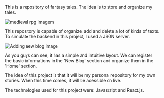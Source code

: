 This is a repository of fantasy tales. The idea is to store and organize my tales.

![medieval rpg imagem](https://user-images.githubusercontent.com/92900668/174809852-c6e3cfe0-0be2-4ec5-a8c6-574715c23a2c.jpg)

This repository is capable of organize, add and delete a lot of kinds of texts. To simulate the backend in this project, I used a JSON server.

![Adding new blog image](https://user-images.githubusercontent.com/92900668/174820327-5261a568-314e-4f54-b043-3ef7fb3ffdf8.png)

As you guys can see, it has a simple and intuitive layout. We can register the basic informations in the 'New Blog' section and organize them in the 'Home' section.

The idea of this project is that it will be my personal repository for my own stories. When this time comes, it will be acessible on live.

The technologies used for this project were: Javascript and React.js.
